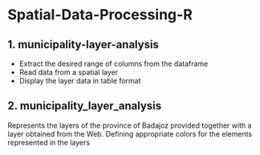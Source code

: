 # Spatial-Data-Processing-R

## 1. municipality-layer-analysis
* Extract the desired range of columns from the dataframe
* Read data from a spatial layer
* Display the layer data in table format

## 2. municipality_layer_analysis
Represents the layers of the province of Badajoz provided together with a layer obtained from the Web. Defining appropriate colors for the elements represented in the layers